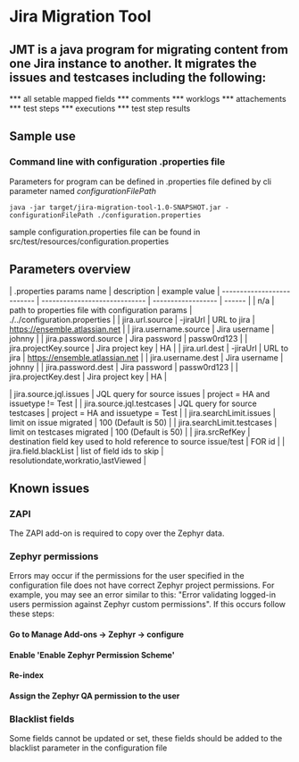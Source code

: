 # Jira Migration Tool

## JMT is a java program for migrating content from one Jira instance to another.  It migrates the issues and testcases including the following:
*** all setable mapped fields
*** comments
*** worklogs
*** attachements
*** test steps
*** executions
*** test step results


## Sample use

### Command line with configuration .properties file
Parameters for program can be defined in .properties file defined by cli parameter named _configurationFilePath_

	java -jar target/jira-migration-tool-1.0-SNAPSHOT.jar -configurationFilePath ./configuration.properties
sample configuration.properties file can be found in src/test/resources/configuration.properties


## Parameters overview

| .properties params name   | description         | example value |
 -------------------------- | ----------------------------- | ------------------  | ------ |
| n/a    					| path to properties file with configuration params | ./../configuration.properties |
| jira.url.source      			| -jiraUrl 						| URL to jira | https://ensemble.atlassian.net |
| jira.username.source   			| Jira username | johnny  |
| jira.password.source   			| Jira password | passw0rd123  |
| jira.projectKey.source   			| Jira project key | HA  |
| jira.url.dest			| -jiraUrl 						| URL to jira | https://ensemble.atlassian.net |
| jira.username.dest   			| Jira username | johnny  |
| jira.password.dest   			| Jira password | passw0rd123  |
| jira.projectKey.dest   			| Jira project key | HA |

| jira.source.jql.issues   			| JQL query for source issues | project = HA  and issuetype != Test |
| jira.source.jql.testcases   			| JQL query for source testcases | project = HA  and issuetype = Test |
| jira.searchLimit.issues   			| limit on issue migrated | 100 (Default is 50) |
| jira.searchLimit.testcases   			| limit on testcases migrated | 100 (Default is 50) |
| jira.srcRefKey   			| destination field key used to hold reference to source issue/test | FOR id |
| jira.field.blackList   			| list of field ids to skip | resolutiondate,workratio,lastViewed |

## Known issues

### ZAPI
The ZAPI add-on is required to copy over the Zephyr data.

### Zephyr permissions
Errors may occur if the permissions for the user specified in the configuration file does not have correct Zephyr project permissions.  For example, you may see an error similar to this: "Error validating logged-in users permission against Zephyr custom permissions".  If this occurs follow these steps:
#### Go to Manage Add-ons -> Zephyr -> configure
#### Enable 'Enable Zephyr Permission Scheme'
#### Re-index
#### Assign the Zephyr QA permission to the user

### Blacklist fields
Some fields cannot be updated or set, these fields should be added to the blacklist parameter in the configuration file
